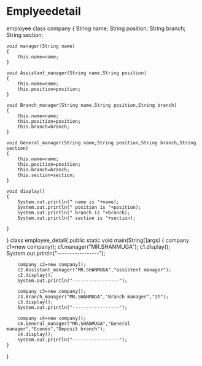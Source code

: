# Emplyeedetail
employee
class company
{
	String name;
	String position;
	String branch;
	String section;
	
	void manager(String name)
	{
		this.name=name;
	}
	
	void Assistant_manager(String name,String position)
	{
		this.name=name;
		this.position=position;
	}
	
	void Branch_manager(String name,String position,String branch)
	{
		this.name=name;
		this.position=position;
		this.branch=branch;
	}
	
	void General_manager(String name,String position,String branch,String section)
	{
		this.name=name;
		this.position=position;
		this.branch=branch;
		this.section=section;
	}
	
	void display()
	{
		System.out.println(" name is "+name);
		System.out.println(" position is "+position);
		System.out.println(" branch is "+branch);
		System.out.println(" section is "+section);
		
	}
}
	class employee_detail{
	public static void main(String[]args)
	{
		company c1=new company();
		c1.manager("MR.SHANMUGA");
		c1.display();
		System.out.println("-----------------");
		
		company c2=new company();
		c2.Assistant_manager("MR.SHANMUGA","assistent manager");
		c2.display();
		System.out.println("-----------------");
		
		company c3=new company();
		c3.Branch_manager("MR.SHANMUGA","Branch manager","IT");
		c3.display();
		System.out.println("-----------------");
		
		company c4=new company();
		c4.General_manager("MR.SHANMUGA","General manager","Econes","Deposit branch");
		c4.display();
		System.out.println("-----------------");
	}
}
		
		

		
